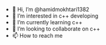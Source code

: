 - 👋 Hi, I’m @hamidmokhtari1382
- 👀 I’m interested in c++ developing 
- 🌱 I’m currently learning c++
- 💞️ I’m looking to collaborate on c++
- 📫 How to reach me 

<!---
hamidmokhtari1382/hamidmokhtari1382 is a ✨ special ✨ repository because its `README.md` (this file) appears on your GitHub profile.
You can click the Preview link to take a look at your changes.
--->
